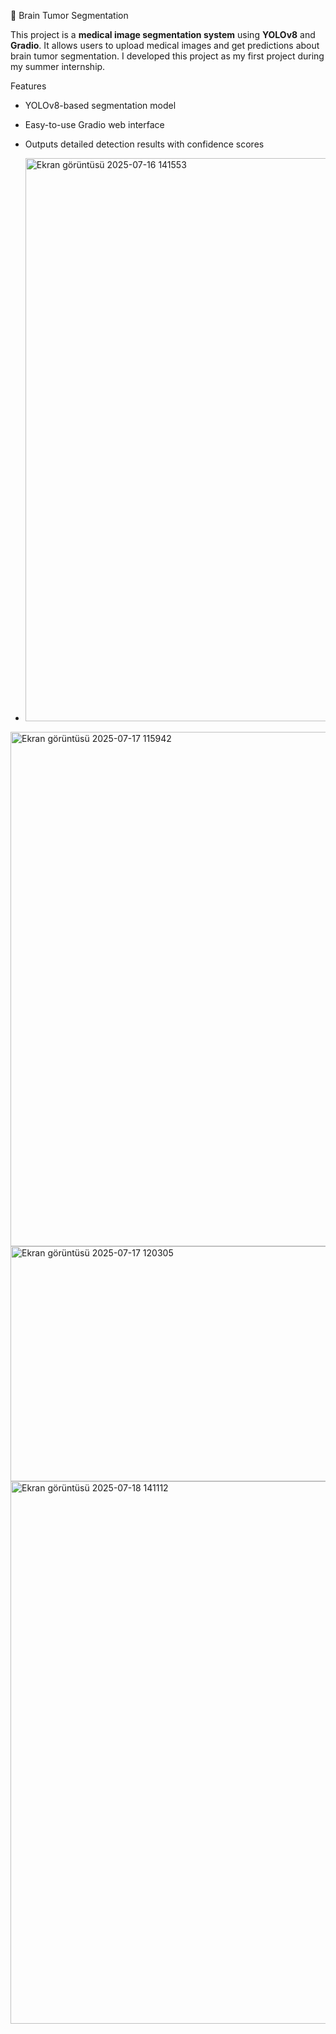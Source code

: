 🧠 Brain Tumor Segmentation

This project is a **medical image segmentation system** using **YOLOv8** and **Gradio**.
It allows users to upload medical images and get predictions about brain tumor segmentation.
I developed this project as my first project during my summer internship.

   Features
- YOLOv8-based segmentation model
- Easy-to-use Gradio web interface
- Outputs detailed detection results with confidence scores

- <img width="1882" height="901" alt="Ekran görüntüsü 2025-07-16 141553" src="https://github.com/user-attachments/assets/d69769ce-c8cd-481a-95d0-85fba3f89569" />

<img width="1860" height="823" alt="Ekran görüntüsü 2025-07-17 115942" src="https://github.com/user-attachments/assets/63a218de-e0da-4914-a65a-a7ce0b1f4b01" />

<img width="1859" height="376" alt="Ekran görüntüsü 2025-07-17 120305" src="https://github.com/user-attachments/assets/bbde8472-90d6-4c61-9ff7-6af1b129b1a2" />

<img width="1841" height="868" alt="Ekran görüntüsü 2025-07-18 141112" src="https://github.com/user-attachments/assets/4957835e-6b56-4433-99f9-7abce7b123f9" />


